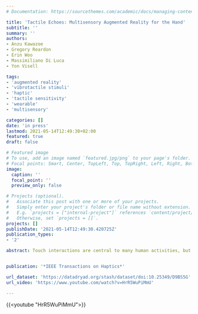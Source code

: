 ```yaml
---
# Documentation: https://sourcethemes.com/academic/docs/managing-content/

title: 'Tactile Echoes: Multisensory Augmented Reality for the Hand'
subtitle: ''
summary: ''
authors:
- Anzu Kawazoe
- Gregory Reardon
- Erin Woo
- Massimiliano Di Luca
- Yon Visell

tags:
- 'augmented reality'
- 'vibrotactile stimuli'
- 'haptic'
- 'tactile sensitivity'
- 'wearable'
- 'multisensory'

categories: []
date: 'in press'
lastmod: 2021-05-14T12:49:30+02:00
featured: true
draft: false

# Featured image
# To use, add an image named `featured.jpg/png` to your page's folder.
# Focal points: Smart, Center, TopLeft, Top, TopRight, Left, Right, BottomLeft, Bottom, BottomRight.
image:
  caption: ''
  focal_point: ''
  preview_only: false

# Projects (optional).
#   Associate this post with one or more of your projects.
#   Simply enter your project's folder or file name without extension.
#   E.g. `projects = ["internal-project"]` references `content/project/deep-learning/index.md`.
#   Otherwise, set `projects = []`.
projects: []
publishDate: '2021-05-14T12:49:30.420725Z'
publication_types:
- '2'

abstract: Touch interactions are central to many human activities, but there are few technologies for computationally augmenting free-hand interactions with real environments. Here, we describe Tactile Echoes, a finger-wearable system for augmenting touch interactions with physical objects. This system captures and processes touch-elicited vibrations in real-time in order to enliven tactile experiences. We process these signals via a parametric signal processing network in order to generate responsive tactile and auditory feedback. Just as acoustic echoes are produced through the delayed replication and modification of sounds, so are Tactile Echoes produced through transformations of vibrotactile inputs in the skin. The echoes also reflect the contact interactions and touched objects involved. A transient tap produces discrete echoes, while a continuous slide yields sustained feedback. We also demonstrate computational and spatial tracking methods that allow these effects to be selectively assigned to different objects or actions. A large variety of distinct multisensory effects can be designed via ten processing parameters. We investigated how Tactile Echoes are perceived in several perceptual experiments using multidimensional scaling methods. This allowed us to deduce low-dimensional, semantically grounded perceptual descriptions. We present several virtual and augmented reality applications of Tactile Echoes. In a user study, we found that these effects made interactions more responsive and engaging. Our findings show how to endow a large variety of touch interactions with expressive multisensory effects.


publication: '*IEEE Transactions on Haptics*'

url_dataset: 'https://datadryad.org/stash/dataset/doi:10.25349/D9BS5G'
url_video: 'https://www.youtube.com/watch?v=HrR5WuPiMmU'

---
```



{{<youtube "HrR5WuPiMmU">}}
